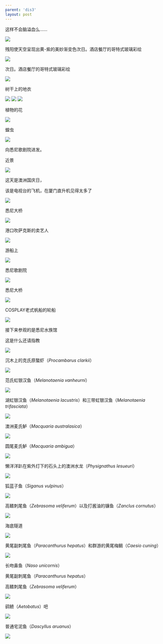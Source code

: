 ```yaml
---
parent: 'dis3'
layout: post
---
```

这样不会脑溢血么……

<img class='disc' src='https://i.postimg.cc/bv42C5kk/61.jpg'>

残阳使天空呈现出黄-紫的美妙渐变色次日。酒店餐厅的哥特式玻璃彩绘

<img class='disc' src='https://i.postimg.cc/MpPBRHGs/62.jpg'>

次日。酒店餐厅的哥特式玻璃彩绘

<img class='disc' src='https://i.postimg.cc/1XQVPNWz/63.jpg'>

树干上的地衣

<img class='disc' src='https://i.postimg.cc/3Rp0PZF6/64.jpg'>

<img class='disc' src='https://i.postimg.cc/Y0zGSqVz/65.jpg'>

<img class='disc' src='https://i.postimg.cc/ry1tjQmR/66.jpg'>

植物的花

<img class='disc' src='https://i.postimg.cc/Dy74MLJj/67.jpg'>

蝗虫

<img class='disc' src='https://i.postimg.cc/L6vgK5jH/68.jpg'>

向悉尼歌剧院进发。


近景

<img class='disc' src='https://i.postimg.cc/ZRr0f5Tz/71.jpg'>

这天是澳洲国庆日，


该是电视台的飞机，在厦门直升机见得太多了

<img class='disc' src='https://i.postimg.cc/NMh57Hvx/72.jpg'>

悉尼大桥

<img class='disc' src='https://i.postimg.cc/x8582pJs/73.jpg'>

港口吹萨克斯的卖艺人

<img class='disc' src='https://i.postimg.cc/050bDjWp/74.jpg'>

游船上

<img class='disc' src='https://i.postimg.cc/6qtqFx32/75.jpg'>

悉尼歌剧院

<img class='disc' src='https://i.postimg.cc/J47tq8vS/76.jpg'>

悉尼大桥

<img class='disc' src='https://i.postimg.cc/m2dkpqGk/77.jpg'>

COSPLAY老式帆船的轮船

<img class='disc' src='https://i.postimg.cc/x1cCwR0R/78.jpg'>

接下来参观的是悉尼水族馆


这是什么还请指教

<img class='disc' src='https://i.postimg.cc/GpDp2mTT/79.jpg'>

沉木上的克氏原螯虾（<i>Procambarus clarkii</i>）

<img class='disc' src='https://i.postimg.cc/Pxk58n13/80.jpg'>

范氏虹银汉鱼（<i>Melanotaenia vanheurni</i>）

<img class='disc' src='https://i.postimg.cc/Hn6YKJRR/81.jpg'>

湖虹银汉鱼（<i>Melanotaenia lacustris</i>）和三带虹银汉鱼（<i>Melanotaenia trifasciata</i>）

<img class='disc' src='https://i.postimg.cc/vBLHr2zQ/82.jpg'>

澳洲麦氏鲈（<i>Macquaria australasica</i>）

<img class='disc' src='https://i.postimg.cc/zvzD0wtT/83.jpg'>

圆尾麦氏鲈（<i>Macquaria ambigua</i>）

<img class='disc' src='https://i.postimg.cc/Pfy5NcJy/84.jpg'>

懒洋洋趴在紫外灯下的石头上的澳洲水龙（<i>Physignathus lesueuri</i>）

<img class='disc' src='https://i.postimg.cc/6p2Wjp0b/85.jpg'>

狐蓝子鱼（<i>Siganus vulpinus</i>）

<img class='disc' src='https://i.postimg.cc/qMZBx38C/86.jpg'>

高鳍刺尾鱼（<i>Zebrasoma veliferum</i>）以及打酱油的镰鱼（<i>Zanclus cornutus</i>）

<img class='disc' src='https://i.postimg.cc/zfTJN24n/87.jpg'>

海底隧道

<img class='disc' src='https://i.postimg.cc/6pk9DxbW/88.jpg'>

黄尾副刺尾鱼（<i>Paracanthurus hepatus</i>）和群游的黄尾梅鲷（<i>Caesio cuning</i>）

<img class='disc' src='https://i.postimg.cc/cHZdLMNP/89.jpg'>

长吻鼻鱼（<i>Naso unicornis</i>）


黄尾副刺尾鱼（<i>Paracanthurus hepatus</i>）


高鳍刺尾鱼（<i>Zebrasoma veliferum</i>）

<img class='disc' src='https://i.postimg.cc/3RBY448N/90.jpg'>

鹞鲼（<i>Aetobatus</i>）吧

<img class='disc' src='https://i.postimg.cc/j2SKzx2X/91.jpg'>

普通宅泥鱼（<i>Dascyllus aruanus</i>）

<img class='disc' src='https://i.postimg.cc/C5r073fV/92.jpg'>

